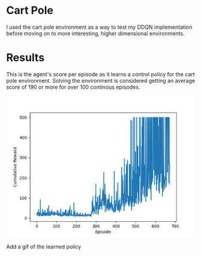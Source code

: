 # Cart Pole
I used the cart pole environment as a way to test my DDQN implementation before moving on to more interesting, higher dimensional environments.

# Results
This is the agent's score per episode as it learns a control policy for the cart pole environment. Solving the environment is considered getting an average score of 190 or more for over 100 continous episodes.

![Agent's Progress](images/reward_time.png)

Add a gif of the learned policy

